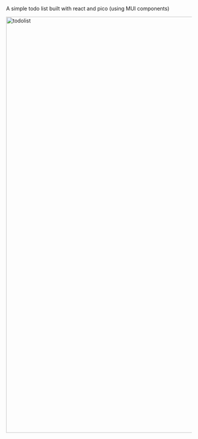 A simple todo list built with react and pico (using MUI components)

<img width="1128" alt="todolist" src="https://github.com/davedema/react_todolist/assets/24576858/e98f0486-563f-454b-8210-dea9aebb4dda">
